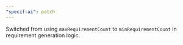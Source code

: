 ```yaml
---
"specif-ai": patch
---
```


Switched from using `maxRequirementCount` to `minRequirementCount` in requirement generation logic.
